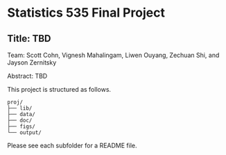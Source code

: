 # Statistics 535 Final Project

## Title: TBD

Team: Scott Cohn, Vignesh Mahalingam, Liwen Ouyang, Zechuan Shi, and Jayson Zernitsky

Abstract: TBD

This project is structured as follows.

```
proj/
├── lib/
├── data/
├── doc/
├── figs/
└── output/
```

Please see each subfolder for a README file.
